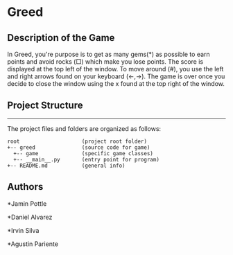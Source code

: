 # Greed

## Description of the Game
In Greed, you're purpose is to get as many gems(*) as possible to earn points and avoid rocks (□) which make you lose points. The score is displayed at the top left of the window. To move around (#), you use the left and right arrows found on your keyboard (←,→). The game is over once you decide to close the window using the x found at the top right of the window.

## Project Structure
---
The project files and folders are organized as follows:
```
root                    (project root folder)
+-- greed               (source code for game)
  +-- game              (specific game classes)
  +-- __main__.py       (entry point for program)
+-- README.md           (general info)
```


## Authors

*Jamin Pottle

*Daniel Alvarez

*Irvin Silva

*Agustin Pariente